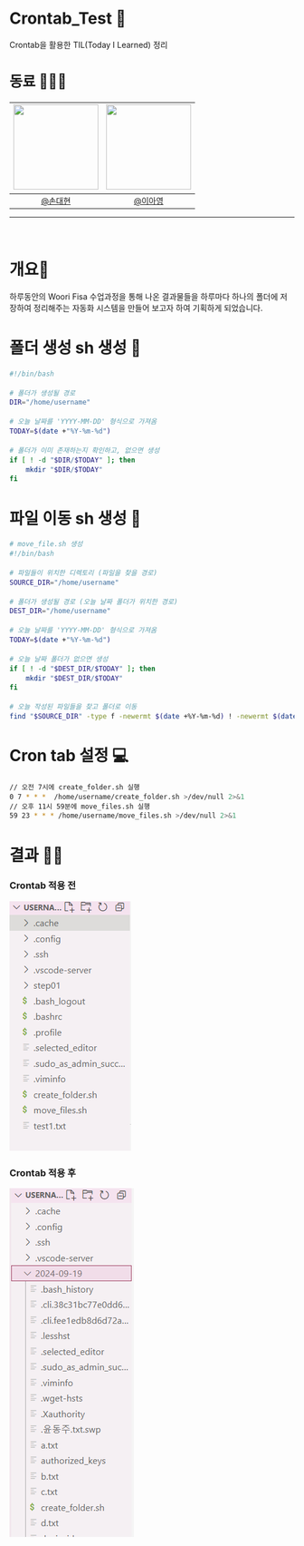 # Crontab_Test 💪
Crontab을 활용한 TIL(Today I Learned) 정리

<h2 style="font-size: 25px;"> 동료 👨‍👨‍👧 <br>
</h2>

|<img src="https://avatars.githubusercontent.com/u/81280628?v=4" width="150" height="150"/>|<img src="https://avatars.githubusercontent.com/u/86951396?v=4" width="150" height="150"/>
|:-:|:-:|
|[@손대현](https://github.com/DaeHyeonSon)|[@이아영](https://github.com/ayleeee)|
---
<br>

# 개요📢
하루동안의 Woori Fisa 수업과정을 통해 나온 결과물들을 하루마다 하나의 폴더에 저장하여 정리해주는 자동화 시스템을 만들어 보고자 하여 기획하게 되었습니다.

# 폴더 생성 sh 생성 🔨
```bash
#!/bin/bash

# 폴더가 생성될 경로
DIR="/home/username"

# 오늘 날짜를 'YYYY-MM-DD' 형식으로 가져옴
TODAY=$(date +"%Y-%m-%d")

# 폴더가 이미 존재하는지 확인하고, 없으면 생성
if [ ! -d "$DIR/$TODAY" ]; then
    mkdir "$DIR/$TODAY"
fi
```
# 파일 이동 sh 생성 🔨
```bash
# move_file.sh 생성
#!/bin/bash

# 파일들이 위치한 디렉토리 (파일을 찾을 경로)
SOURCE_DIR="/home/username"

# 폴더가 생성될 경로 (오늘 날짜 폴더가 위치한 경로)
DEST_DIR="/home/username"

# 오늘 날짜를 'YYYY-MM-DD' 형식으로 가져옴
TODAY=$(date +"%Y-%m-%d")

# 오늘 날짜 폴더가 없으면 생성
if [ ! -d "$DEST_DIR/$TODAY" ]; then
    mkdir "$DEST_DIR/$TODAY"
fi

# 오늘 작성된 파일들을 찾고 폴더로 이동
find "$SOURCE_DIR" -type f -newermt $(date +%Y-%m-%d) ! -newermt $(date +%Y-%m-%d -d tomorrow) -exec mv {} "$DEST_DIR/$TODAY" \;
```

# Cron tab 설정 💻
```bash
// 오전 7시에 create_folder.sh 실행
0 7 * * *  /home/username/create_folder.sh >/dev/null 2>&1
// 오후 11시 59분에 move_files.sh 실행
59 23 * * * /home/username/move_files.sh >/dev/null 2>&1 
```

# 결과 🐱‍💻
### Crontab 적용 전
![크론탭 설정 이미지 1](crontab_image/image.png)
</br>
### Crontab 적용 후
![크론탭 설정 이미지 2](crontab_image/image2.png)
</br>
